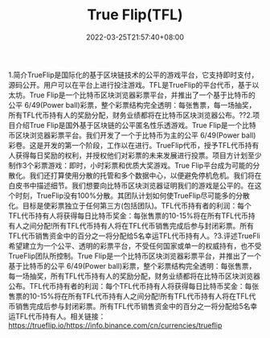 ﻿---
weight: 
title: "True Flip(TFL)"
description: "TrueFlip是国际化的基于区块链技术的公平的游戏平台，它支持即时支付，源码公开"
date: 2022-03-25T21:57:40+08:00
lastmod: 2022-03-25T16:45:40+08:00
draft: false
authors: ["Metabd"]
featuredImage: "true-fliptfl.webp"
link: ""
tags: ["数字代币","True Flip(TFL)"]
categories: ["navigation"]
navigation: ["数字代币"]
lightgallery: true
toc: true
pinned: false
recommend: false
recommend1: false
---
1.简介TrueFlip是国际化的基于区块链技术的公平的游戏平台，它支持即时支付，源码公开。用户可以在平台上进行投注游戏。TFL是TrueFlip的平台代币，基于以太坊。True Flip是一个比特币区块浏览器彩票平台，并推出了一个基于比特币的公平 6/49(Power ball)彩票，整个彩票结构完全透明：每张售票，每一场抽奖，所有TFL代币持有人的奖励分配，财务业绩都将在比特币区块浏览器公布。??2.项目介绍True Flip是国外基于区块链的公平匿名性乐透游戏。True Flip是一个比特币区块浏览器彩票平台。我们开发了一个于比特币为主的公平 6/49(Power ball)彩卷。这是开发的第一个阶段，工作以在进行。TrueFlip代币，授予TFL代币持有人获得每日奖励的权利，并授权他们对彩票的未来发展进行投票。项目方计划至少制作3个彩票游戏：即时，小时彩票和优质大奖游戏。True Flip平台成为可能的分散化。我们还打算使用分散的托管和多个数据中心，以便避免停机危机。我们将在白皮书中描述细节。我们想要向比特币区块浏览器证明我们的游戏是公平的。在这个时刻，TrueFlip没有100%分散。其团队计划如何使TrueFlip尽可能多的分散化。目标是使彩票独立于任何第三方(包括团队)。TFL代币持有者的利润：每个TFL代币持有人将获得每日比特币奖金：每张售票的10-15%将在所有TFL代币持有人之间分配!所有TFL代币持有人将在TFL代币销售完成后参与封闭彩票。所有TFL代币销售资金中的百分之一将分配给5名幸运TFL代币持有人。?3.评述TrueFli希望建立为一个公平、透明的彩票平台，不受任何国家或单一的权威持有，也不受TrueFlip团队所控制。True Flip是一个比特币区块浏览器彩票平台，并推出了一个基于比特币的公平 6/49(Power ball)彩票，整个彩票结构完全透明：每张售票，每一场抽奖，所有TFL代币持有人的奖励分配，财务业绩都将在比特币区块浏览器公布。TFL代币持有者的利润：每个TFL代币持有人将获得每日比特币奖金：每张售票的10-15%将在所有TFL代币持有人之间分配!所有TFL代币持有人将在TFL代币销售完成后参与封闭彩票。所有TFL代币销售资金中的百分之一将分配给5名幸运TFL代币持有人。相关链接：https://trueflip.io/https://info.binance.com/cn/currencies/trueflip
